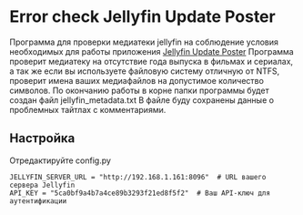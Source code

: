 # Error check Jellyfin Update Poster

Программа для проверки медиатеки jellyfin на соблюдение условия необходимых для работы приложения [Jellyfin Update Poster](https://github.com/Iceshadow1404/JellyfinUpdatePoster)
Программа проверит медиатеку на отсутствие года выпуска в фильмах и сериалах, а так же если вы используете файловую систему отличную от NTFS, проверит имена ваших медиафайлов на допустимое количество символов.
По окончанию работы в корне папки программы будет создан файл jellyfin_metadata.txt
В файле буду сохранены данные о проблемных тайтлах с комментариями.

## Настройка
Отредактируйте config.py
```
JELLYFIN_SERVER_URL = "http://192.168.1.161:8096"  # URL вашего сервера Jellyfin
API_KEY = "5ca0bf9a4b7a4ce89b3293f21ed8f5f2"  # Ваш API-ключ для аутентификации

```
